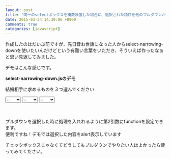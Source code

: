 ```yaml
---
layout: post
title: "同一のselectボックスを複数設置した場合に、選択された項目を他のプルダウンから削除するjs"
date: 2015-03-24 14:39:06 +0900
comments: true
categories: [javascript]
---
```


作成したのはだいぶ前ですが、先日昔お世話になった人からselect-narrowing-downを使いたいんだけどという有難い言葉をいただき、そういえば作ったなぁと思い見返してみました。  
  
  
デモはこんな感じです。  

<!-- more -->

<script src="https://rawgit.com/YoshitsuguFujii/select-narrowing-down.js/master/src/jquery-1.8.3.min.js"></script>
<script src="https://rawgit.com/YoshitsuguFujii/select-narrowing-down.js/master/src/select-narrowing-down.js"></script>
<script type="text/javascript">
  $(function(){
      $("#narrowing_down").bind("selectNarrowingDown", function(){
      var selected_index = $('this').context.activeElement.selectedIndex;
      var selected_text = $('this').context.activeElement[selected_index].text;
      alert(selected_text + "が選択されました");
    })
  });
</script>

**select-narrowing-down.jsのデモ**

結婚相手に求めるものを３つ選んでください
<div id="narrowing_down">
  <select>
    <option value="">--</option>
    <option value="1">お金</option>
    <option value="2">年齢</option>
    <option value="3">容姿</option>
    <option value="4">相性</option>
    <option value="5">性格</option>
  </select>

  <select>
    <option value="">--</option>
    <option value="1">お金</option>
    <option value="2">年齢</option>
    <option value="3">容姿</option>
    <option value="4">相性</option>
    <option value="5">性格</option>
  </select>

  <select>
    <option value="">--</option>
    <option value="1">お金</option>
    <option value="2">年齢</option>
    <option value="3">容姿</option>
    <option value="4">相性</option>
    <option value="5">性格</option>
  </select>
</div>
<br>
<br>
  
  

プルダウンを選択した時に処理を入れれるように第2引数にfunctionを設定できます。  
便利ですね！デモでは選択した内容をalert表示しています  
  
チェックボックスじゃなくてどうしてもプルダウンでやりたい人はよかったら使ってみてください。  

